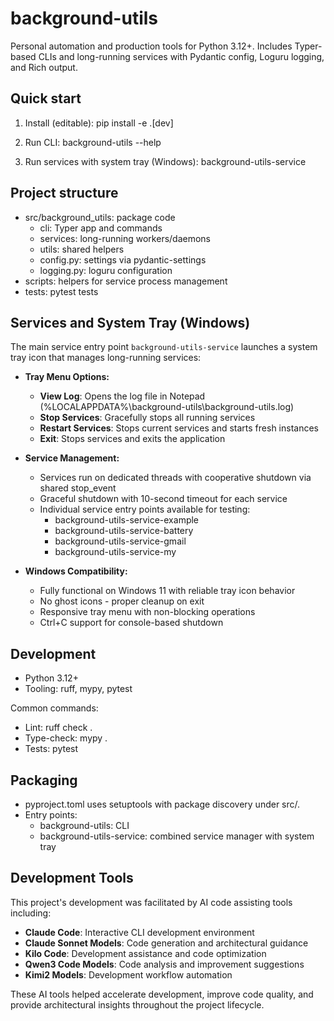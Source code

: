 # background-utils

Personal automation and production tools for Python 3.12+. Includes Typer-based CLIs and long-running services with Pydantic config, Loguru logging, and Rich output.

## Quick start

1) Install (editable):
    pip install -e .[dev]

2) Run CLI:
    background-utils --help

3) Run services with system tray (Windows):
    background-utils-service

## Project structure

- src/background_utils: package code
  - cli: Typer app and commands
  - services: long-running workers/daemons
  - utils: shared helpers
  - config.py: settings via pydantic-settings
  - logging.py: loguru configuration
- scripts: helpers for service process management
- tests: pytest tests

## Services and System Tray (Windows)

The main service entry point `background-utils-service` launches a system tray icon that manages long-running services:

- **Tray Menu Options:**
  - **View Log**: Opens the log file in Notepad (%LOCALAPPDATA%\background-utils\background-utils.log)
  - **Stop Services**: Gracefully stops all running services
  - **Restart Services**: Stops current services and starts fresh instances
  - **Exit**: Stops services and exits the application

- **Service Management:**
  - Services run on dedicated threads with cooperative shutdown via shared stop_event
  - Graceful shutdown with 10-second timeout for each service
  - Individual service entry points available for testing:
    - background-utils-service-example
    - background-utils-service-battery
    - background-utils-service-gmail
    - background-utils-service-my

- **Windows Compatibility:**
  - Fully functional on Windows 11 with reliable tray icon behavior
  - No ghost icons - proper cleanup on exit
  - Responsive tray menu with non-blocking operations
  - Ctrl+C support for console-based shutdown

## Development

- Python 3.12+
- Tooling: ruff, mypy, pytest

Common commands:

- Lint:
    ruff check .
- Type-check:
    mypy .
- Tests:
    pytest

## Packaging

- pyproject.toml uses setuptools with package discovery under src/.
- Entry points:
  - background-utils: CLI
  - background-utils-service: combined service manager with system tray

## Development Tools

This project's development was facilitated by AI code assisting tools including:

- **Claude Code**: Interactive CLI development environment
- **Claude Sonnet Models**: Code generation and architectural guidance
- **Kilo Code**: Development assistance and code optimization
- **Qwen3 Code Models**: Code analysis and improvement suggestions
- **Kimi2 Models**: Development workflow automation

These AI tools helped accelerate development, improve code quality, and provide architectural insights throughout the project lifecycle.
